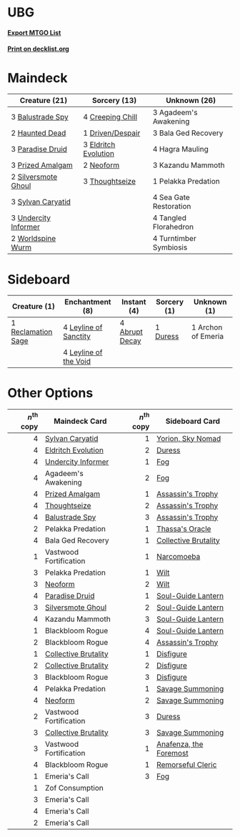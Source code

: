 # UBG

#### [Export MTGO List](../collection/UBG/UBG.txt)
#### [Print on decklist.org](http://decklist.org/?deckmain=3%09Agadeem's%20Awakening%0A3%09Bala%20Ged%20Recovery%0A3%09Balustrade%20Spy%0A4%09Creeping%20Chill%0A1%09Driven/Despair%0A3%09Eldritch%20Evolution%0A4%09Hagra%20Mauling%0A2%09Haunted%20Dead%0A3%09Kazandu%20Mammoth%0A2%09Neoform%0A3%09Paradise%20Druid%0A1%09Pelakka%20Predation%0A3%09Prized%20Amalgam%0A4%09Sea%20Gate%20Restoration%0A2%09Silversmote%20Ghoul%0A3%09Sylvan%20Caryatid%0A4%09Tangled%20Florahedron%0A3%09Thoughtseize%0A4%09Turntimber%20Symbiosis%0A3%09Undercity%20Informer%0A2%09Worldspine%20Wurm&deckside=4%09Abrupt%20Decay%0A1%09Archon%20of%20Emeria%0A1%09Duress%0A4%09Leyline%20of%20Sanctity%0A4%09Leyline%20of%20the%20Void%0A1%09Reclamation%20Sage)
# Maindeck

|                                         Creature (21)                                         |                                         Sorcery (13)                                          |     Unknown (26)     |
|-----------------------------------------------------------------------------------------------|-----------------------------------------------------------------------------------------------|----------------------|
|3 [Balustrade Spy](http://gatherer.wizards.com/Pages/Card/Details.aspx?multiverseid=366464)    |4 [Creeping Chill](http://gatherer.wizards.com/Pages/Card/Details.aspx?multiverseid=452816)    |3 Agadeem's Awakening |
|2 [Haunted Dead](http://gatherer.wizards.com/Pages/Card/Details.aspx?multiverseid=414387)      |1 [Driven/Despair](http://gatherer.wizards.com/Pages/Card/Details.aspx?multiverseid=430846)    |3 Bala Ged Recovery   |
|3 [Paradise Druid](http://gatherer.wizards.com/Pages/Card/Details.aspx?multiverseid=461098)    |3 [Eldritch Evolution](http://gatherer.wizards.com/Pages/Card/Details.aspx?multiverseid=414456)|4 Hagra Mauling       |
|3 [Prized Amalgam](http://gatherer.wizards.com/Pages/Card/Details.aspx?multiverseid=410014)    |2 [Neoform](http://gatherer.wizards.com/Pages/Card/Details.aspx?multiverseid=461133)           |3 Kazandu Mammoth     |
|2 [Silversmote Ghoul](http://gatherer.wizards.com/Pages/Card/Details.aspx?multiverseid=485445) |3 [Thoughtseize](http://gatherer.wizards.com/Pages/Card/Details.aspx?multiverseid=438676)      |1 Pelakka Predation   |
|3 [Sylvan Caryatid](http://gatherer.wizards.com/Pages/Card/Details.aspx?multiverseid=373624)   |                                                                                               |4 Sea Gate Restoration|
|3 [Undercity Informer](http://gatherer.wizards.com/Pages/Card/Details.aspx?multiverseid=366271)|                                                                                               |4 Tangled Florahedron |
|2 [Worldspine Wurm](http://gatherer.wizards.com/Pages/Card/Details.aspx?multiverseid=253575)   |                                                                                               |4 Turntimber Symbiosis|


# Sideboard

|                                        Creature (1)                                         |                                        Enchantment (8)                                         |                                       Instant (4)                                       |                                   Sorcery (1)                                    |   Unknown (1)    |
|---------------------------------------------------------------------------------------------|------------------------------------------------------------------------------------------------|-----------------------------------------------------------------------------------------|----------------------------------------------------------------------------------|------------------|
|1 [Reclamation Sage](http://gatherer.wizards.com/Pages/Card/Details.aspx?multiverseid=389651)|4 [Leyline of Sanctity](http://gatherer.wizards.com/Pages/Card/Details.aspx?multiverseid=204993)|4 [Abrupt Decay](http://gatherer.wizards.com/Pages/Card/Details.aspx?multiverseid=456061)|1 [Duress](http://gatherer.wizards.com/Pages/Card/Details.aspx?multiverseid=14557)|1 Archon of Emeria|
|                                                                                             |4 [Leyline of the Void](http://gatherer.wizards.com/Pages/Card/Details.aspx?multiverseid=107682)|                                                                                         |                                                                                  |                  |


# Other Options

|*n*<sup>th</sup> copy|                                         Maindeck Card                                         |*n*<sup>th</sup> copy|                                         Sideboard Card                                          |
|--------------------:|-----------------------------------------------------------------------------------------------|--------------------:|-------------------------------------------------------------------------------------------------|
|                    4|[Sylvan Caryatid](http://gatherer.wizards.com/Pages/Card/Details.aspx?multiverseid=373624)     |                    1|[Yorion, Sky Nomad](http://gatherer.wizards.com/Pages/Card/Details.aspx?multiverseid=479752)     |
|                    4|[Eldritch Evolution](http://gatherer.wizards.com/Pages/Card/Details.aspx?multiverseid=414456)  |                    2|[Duress](http://gatherer.wizards.com/Pages/Card/Details.aspx?multiverseid=14557)                 |
|                    4|[Undercity Informer](http://gatherer.wizards.com/Pages/Card/Details.aspx?multiverseid=366271)  |                    1|[Fog](http://gatherer.wizards.com/Pages/Card/Details.aspx?multiverseid=746)                      |
|                    4|Agadeem's Awakening                                                                            |                    2|[Fog](http://gatherer.wizards.com/Pages/Card/Details.aspx?multiverseid=746)                      |
|                    4|[Prized Amalgam](http://gatherer.wizards.com/Pages/Card/Details.aspx?multiverseid=410014)      |                    1|[Assassin's Trophy](http://gatherer.wizards.com/Pages/Card/Details.aspx?multiverseid=452902)     |
|                    4|[Thoughtseize](http://gatherer.wizards.com/Pages/Card/Details.aspx?multiverseid=438676)        |                    2|[Assassin's Trophy](http://gatherer.wizards.com/Pages/Card/Details.aspx?multiverseid=452902)     |
|                    4|[Balustrade Spy](http://gatherer.wizards.com/Pages/Card/Details.aspx?multiverseid=366464)      |                    3|[Assassin's Trophy](http://gatherer.wizards.com/Pages/Card/Details.aspx?multiverseid=452902)     |
|                    2|Pelakka Predation                                                                              |                    1|[Thassa's Oracle](http://gatherer.wizards.com/Pages/Card/Details.aspx?multiverseid=476324)       |
|                    4|Bala Ged Recovery                                                                              |                    1|[Collective Brutality](http://gatherer.wizards.com/Pages/Card/Details.aspx?multiverseid=414380)  |
|                    1|Vastwood Fortification                                                                         |                    1|[Narcomoeba](http://gatherer.wizards.com/Pages/Card/Details.aspx?multiverseid=136140)            |
|                    3|Pelakka Predation                                                                              |                    1|[Wilt](http://gatherer.wizards.com/Pages/Card/Details.aspx?multiverseid=479696)                  |
|                    3|[Neoform](http://gatherer.wizards.com/Pages/Card/Details.aspx?multiverseid=461133)             |                    2|[Wilt](http://gatherer.wizards.com/Pages/Card/Details.aspx?multiverseid=479696)                  |
|                    4|[Paradise Druid](http://gatherer.wizards.com/Pages/Card/Details.aspx?multiverseid=461098)      |                    1|[Soul-Guide Lantern](http://gatherer.wizards.com/Pages/Card/Details.aspx?multiverseid=476488)    |
|                    3|[Silversmote Ghoul](http://gatherer.wizards.com/Pages/Card/Details.aspx?multiverseid=485445)   |                    2|[Soul-Guide Lantern](http://gatherer.wizards.com/Pages/Card/Details.aspx?multiverseid=476488)    |
|                    4|Kazandu Mammoth                                                                                |                    3|[Soul-Guide Lantern](http://gatherer.wizards.com/Pages/Card/Details.aspx?multiverseid=476488)    |
|                    1|Blackbloom Rogue                                                                               |                    4|[Soul-Guide Lantern](http://gatherer.wizards.com/Pages/Card/Details.aspx?multiverseid=476488)    |
|                    2|Blackbloom Rogue                                                                               |                    4|[Assassin's Trophy](http://gatherer.wizards.com/Pages/Card/Details.aspx?multiverseid=452902)     |
|                    1|[Collective Brutality](http://gatherer.wizards.com/Pages/Card/Details.aspx?multiverseid=414380)|                    1|[Disfigure](http://gatherer.wizards.com/Pages/Card/Details.aspx?multiverseid=442076)             |
|                    2|[Collective Brutality](http://gatherer.wizards.com/Pages/Card/Details.aspx?multiverseid=414380)|                    2|[Disfigure](http://gatherer.wizards.com/Pages/Card/Details.aspx?multiverseid=442076)             |
|                    3|Blackbloom Rogue                                                                               |                    3|[Disfigure](http://gatherer.wizards.com/Pages/Card/Details.aspx?multiverseid=442076)             |
|                    4|Pelakka Predation                                                                              |                    1|[Savage Summoning](http://gatherer.wizards.com/Pages/Card/Details.aspx?multiverseid=370710)      |
|                    4|[Neoform](http://gatherer.wizards.com/Pages/Card/Details.aspx?multiverseid=461133)             |                    2|[Savage Summoning](http://gatherer.wizards.com/Pages/Card/Details.aspx?multiverseid=370710)      |
|                    2|Vastwood Fortification                                                                         |                    3|[Duress](http://gatherer.wizards.com/Pages/Card/Details.aspx?multiverseid=14557)                 |
|                    3|[Collective Brutality](http://gatherer.wizards.com/Pages/Card/Details.aspx?multiverseid=414380)|                    3|[Savage Summoning](http://gatherer.wizards.com/Pages/Card/Details.aspx?multiverseid=370710)      |
|                    3|Vastwood Fortification                                                                         |                    1|[Anafenza, the Foremost](http://gatherer.wizards.com/Pages/Card/Details.aspx?multiverseid=386476)|
|                    4|Blackbloom Rogue                                                                               |                    1|[Remorseful Cleric](http://gatherer.wizards.com/Pages/Card/Details.aspx?multiverseid=447169)     |
|                    1|Emeria's Call                                                                                  |                    3|[Fog](http://gatherer.wizards.com/Pages/Card/Details.aspx?multiverseid=746)                      |
|                    1|Zof Consumption                                                                                |                     |                                                                                                 |
|                    3|Emeria's Call                                                                                  |                     |                                                                                                 |
|                    4|Emeria's Call                                                                                  |                     |                                                                                                 |
|                    2|Emeria's Call                                                                                  |                     |                                                                                                 |

